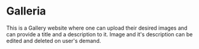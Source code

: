 # Galleria
This is a Gallery website where one can upload their desired images and can provide a title and a description to it.
Image and it's description can be edited and deleted on user's demand.
